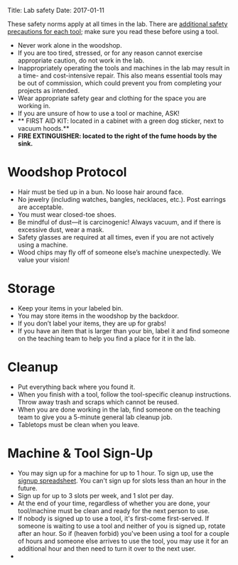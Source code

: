 Title: Lab safety
Date: 2017-01-11

These safety norms apply at all times in the lab. There are <a href="{category}modules">additional safety precautions for each tool</a>; make sure you read these before using a tool.

- Never work alone in the woodshop.
- If you are too tired, stressed, or for any reason cannot exercise appropriate caution, do not work in the lab.
- Inappropriately operating the tools and machines in the lab may result in a time- and cost-intensive repair. This also means essential tools may be out of commission, which could prevent you from completing your projects as intended.   
- Wear appropriate safety gear and clothing for the space you are working in.
- If you are unsure of how to use a tool or machine, ASK!
- ** FIRST AID KIT: located in a cabinet with a green dog sticker, next to vacuum hoods.**
- **FIRE EXTINGUISHER: located to the right of the fume hoods by the sink.**

# Woodshop Protocol
- Hair must be tied up in a bun. No loose hair around face.
- No jewelry (including watches, bangles, necklaces, etc.). Post earrings are acceptable.
- You must wear closed-toe shoes.
- Be mindful of dust—it is carcinogenic! Always vacuum, and if there is excessive dust, wear a mask.
- Safety glasses are required at all times, even if you are not actively using a machine. 
- Wood chips may fly off of someone else’s machine unexpectedly. We value your vision!

# Storage

- Keep your items in your labeled bin. 
- You may store items in the woodshop by the backdoor. 
- If you don’t label your items, they are up for grabs! 
- If you have an item that is larger than your bin, label it and find someone on the teaching team to help you find a place for it in the lab.

# Cleanup 

- Put everything back where you found it.
- When you finish with a tool, follow the tool-specific cleanup instructions. Throw away trash and scraps which cannot be reused.
- When you are done working in the lab, find someone on the teaching team to give you a 5-minute general lab cleanup job. 
- Tabletops must be clean when you leave.

# Machine & Tool Sign-Up

- You may sign up for a machine for up to 1 hour. To sign up, use the <a href="https://docs.google.com/spreadsheets/d/1lh3cSY9lvaJ-u0Ev4j6a9LIhPWYI8vKq1GYJeFhhH8A/edit?usp=sharing">signup spreadsheet</a>. You can't sign up for slots less than an hour in the future. 
- Sign up for up to 3 slots per week, and 1 slot per day.
- At the end of your time, regardless of whether you are done, your tool/machine must be clean and ready for the next person to use.  
- If nobody is signed up to use a tool, it's first-come first-served. If someone is waiting to use a tool and neither of you is signed up, rotate after an hour. So if (heaven forbid) you've been using a tool for a couple of hours and someone else arrives to use the tool, you may use it for an additional hour and then need to turn it over to the next user. 
- 


